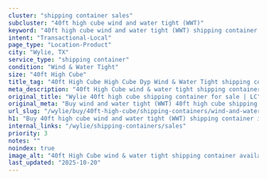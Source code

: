 ```yaml
---
cluster: "shipping container sales"
subcluster: "40ft high cube wind and water tight (WWT)"
keyword: "40ft high cube wind and water tight (WWT) shipping container for sale Wylie, TX"
intent: "Transactional-Local"
page_type: "Location-Product"
city: "Wylie, TX"
service_type: "shipping container"
condition: "Wind & Water Tight"
size: "40ft High Cube"
title_tag: "40ft High Cube High Cube Dyp Wind & Water Tight shipping container Sales in Wylie | LC Container"
meta_description: "40ft High Cube wind & water tight shipping container sales in Wylie. High cube containers with extra height. Fast delivery, competitive pricing. Serving shipping containers area. Quote ID: DEX. Call (214) 524-4168 for your free quote today."
original_title: "Wylie 40ft high cube shipping container for sale | LC"
original_meta: "Buy wind and water tight (WWT) 40ft high cube shipping container sale with local delivery in Wylie, TX. LC Container — local Since 2003. Request a fast quote today."
url_slug: "/wylie/buy/40ft-high-cube/shipping-containers/wind-and-water-tight-wwt"
h1: "Buy 40ft high cube wind and water tight (WWT) shipping container in Wylie"
internal_links: "/wylie/shipping-containers/sales"
priority: 3
notes: ""
noindex: true
image_alt: "40ft High Cube wind & water tight shipping container available for delivery in Wylie"
last_updated: "2025-10-20"
---
```


<!-- TODO: Add unique city/inventory copy, images, and internal links here. -->
